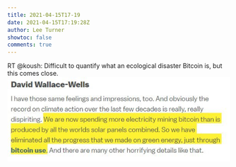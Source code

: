 ```yaml
---
title: 2021-04-15T17-19
date: 2021-04-15T17:19:28Z
author: Lee Turner
showtoc: false
comments: true
---
```


RT @koush: Difficult to quantify what an ecological disaster Bitcoin is, but this comes close. ![](/img/x//1382745400126361604-Ey-S4sgVEAQWICl.jpg)

